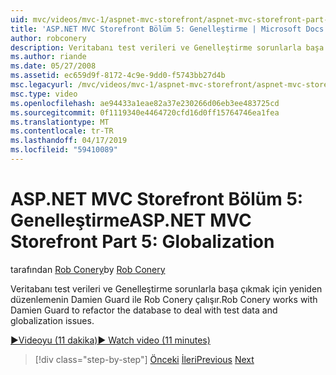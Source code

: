 ```yaml
---
uid: mvc/videos/mvc-1/aspnet-mvc-storefront/aspnet-mvc-storefront-part-5-globalization
title: 'ASP.NET MVC Storefront Bölüm 5: Genelleştirme | Microsoft Docs'
author: robconery
description: Veritabanı test verileri ve Genelleştirme sorunlarla başa çıkmak için yeniden düzenlemenin Damien Guard ile Rob Conery çalışır.
ms.author: riande
ms.date: 05/27/2008
ms.assetid: ec659d9f-8172-4c9e-9dd0-f5743bb27d4b
msc.legacyurl: /mvc/videos/mvc-1/aspnet-mvc-storefront/aspnet-mvc-storefront-part-5-globalization
msc.type: video
ms.openlocfilehash: ae94433a1eae82a37e230266d06eb3ee483725cd
ms.sourcegitcommit: 0f1119340e4464720cfd16d0ff15764746ea1fea
ms.translationtype: MT
ms.contentlocale: tr-TR
ms.lasthandoff: 04/17/2019
ms.locfileid: "59410089"
---
```

# <a name="aspnet-mvc-storefront-part-5-globalization"></a><span data-ttu-id="d0ef4-103">ASP.NET MVC Storefront Bölüm 5: Genelleştirme</span><span class="sxs-lookup"><span data-stu-id="d0ef4-103">ASP.NET MVC Storefront Part 5: Globalization</span></span>

<span data-ttu-id="d0ef4-104">tarafından [Rob Conery](https://github.com/robconery)</span><span class="sxs-lookup"><span data-stu-id="d0ef4-104">by [Rob Conery](https://github.com/robconery)</span></span>

<span data-ttu-id="d0ef4-105">Veritabanı test verileri ve Genelleştirme sorunlarla başa çıkmak için yeniden düzenlemenin Damien Guard ile Rob Conery çalışır.</span><span class="sxs-lookup"><span data-stu-id="d0ef4-105">Rob Conery works with Damien Guard to refactor the database to deal with test data and globalization issues.</span></span>

[<span data-ttu-id="d0ef4-106">&#9654;Videoyu (11 dakika)</span><span class="sxs-lookup"><span data-stu-id="d0ef4-106">&#9654; Watch video (11 minutes)</span></span>](https://channel9.msdn.com/Blogs/ASP-NET-Site-Videos/aspnet-mvc-storefront-part-5-globalization)

> [!div class="step-by-step"]
> <span data-ttu-id="d0ef4-107">[Önceki](aspnet-mvc-storefront-part-4-linq-to-sql-spike.md)
> [İleri](aspnet-mvc-storefront-part-6-finishing-the-repository-and-initial-ui-work.md)</span><span class="sxs-lookup"><span data-stu-id="d0ef4-107">[Previous](aspnet-mvc-storefront-part-4-linq-to-sql-spike.md)
[Next](aspnet-mvc-storefront-part-6-finishing-the-repository-and-initial-ui-work.md)</span></span>
